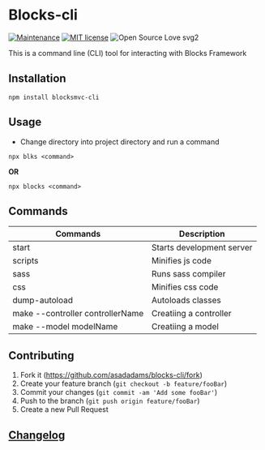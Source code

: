 # Blocks-cli

[![Maintenance](https://img.shields.io/badge/Maintained%3F-yes-green.svg)](https://GitHub.com/asadadams/chrome-CE/graphs/commit-activity)
[![MIT license](https://img.shields.io/badge/License-MIT-blue.svg)](https://lbesson.mit-license.org/)
![Open Source Love svg2](https://badges.frapsoft.com/os/v2/open-source.svg?v=103)

This is a command line (CLI) tool for interacting with Blocks Framework

## Installation

```
npm install blocksmvc-cli
```

## Usage

- Change directory into project directory and run a command

`npx blks <command>`

**OR**

`npx blocks <command>`

## Commands

| Commands                         | Description               |
| -------------------------------- | ------------------------- |
| start                            | Starts development server |
| scripts                          | Minifies js code          |
| sass                             | Runs sass compiler        |
| css                              | Minifies css code         |
| dump-autoload                    | Autoloads classes         |
| make --controller controllerName | Creatiing a controller    |
| make --model modelName           | Creatiing a model         |

## Contributing

1. Fork it (<https://github.com/asadadams/blocks-cli/fork>)
2. Create your feature branch (`git checkout -b feature/fooBar`)
3. Commit your changes (`git commit -am 'Add some fooBar'`)
4. Push to the branch (`git push origin feature/fooBar`)
5. Create a new Pull Request

## [Changelog](CHANGELOG.md)
